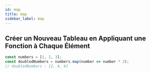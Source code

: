 ```yaml
---
id: map
title: map
sidebar_label: map
---
```


## Créer un Nouveau Tableau en Appliquant une Fonction à Chaque Élément

```javascript
const numbers = [1, 2, 3];
const doubledNumbers = numbers.map(number => number * 2);
// doubledNumbers : [2, 4, 6]
```
